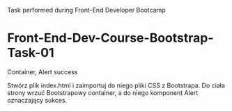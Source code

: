 Task performed during Front-End Developer Bootcamp

# Front-End-Dev-Course-Bootstrap-Task-01
Container, Alert success

Stwórz plik index.html i zaimportuj do niego pliki CSS z Bootstrapa. Do ciała strony wrzuć Bootstrapowy container, a do niego komponent Alert oznaczający sukces. 
